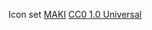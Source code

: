Icon set [MAKI](https://labs.mapbox.com/maki-icons/)
[CC0 1.0 Universal](https://creativecommons.org/publicdomain/zero/1.0/)
